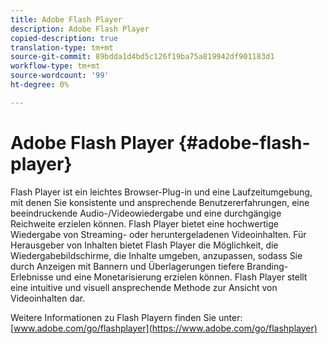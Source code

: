 ```yaml
---
title: Adobe Flash Player
description: Adobe Flash Player
copied-description: true
translation-type: tm+mt
source-git-commit: 89bdda1d4bd5c126f19ba75a819942df901183d1
workflow-type: tm+mt
source-wordcount: '99'
ht-degree: 0%

---
```



# Adobe Flash Player {#adobe-flash-player}

Flash Player ist ein leichtes Browser-Plug-in und eine Laufzeitumgebung, mit denen Sie konsistente und ansprechende Benutzererfahrungen, eine beeindruckende Audio-/Videowiedergabe und eine durchgängige Reichweite erzielen können. Flash Player bietet eine hochwertige Wiedergabe von Streaming- oder heruntergeladenen Videoinhalten. Für Herausgeber von Inhalten bietet Flash Player die Möglichkeit, die Wiedergabebildschirme, die Inhalte umgeben, anzupassen, sodass Sie durch Anzeigen mit Bannern und Überlagerungen tiefere Branding-Erlebnisse und eine Monetarisierung erzielen können. Flash Player stellt eine intuitive und visuell ansprechende Methode zur Ansicht von Videoinhalten dar.

Weitere Informationen zu Flash Playern finden Sie unter: [www.adobe.com/go/flashplayer](https://www.adobe.com/go/flashplayer)
